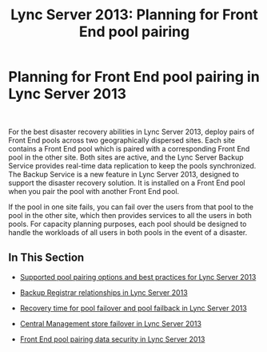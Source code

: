 ﻿---
title: 'Lync Server 2013: Planning for Front End pool pairing'
TOCTitle: Planning for Front End pool pairing
ms:assetid: cca5773d-57ff-45ce-a7b4-f82ae697c477
ms:mtpsurl: https://technet.microsoft.com/en-us/library/JJ205293(v=OCS.15)
ms:contentKeyID: 48185508
ms.date: 07/23/2014
mtps_version: v=OCS.15
---

# Planning for Front End pool pairing in Lync Server 2013

 


For the best disaster recovery abilities in Lync Server 2013, deploy pairs of Front End pools across two geographically dispersed sites. Each site contains a Front End pool which is paired with a corresponding Front End pool in the other site. Both sites are active, and the Lync Server Backup Service provides real-time data replication to keep the pools synchronized. The Backup Service is a new feature in Lync Server 2013, designed to support the disaster recovery solution. It is installed on a Front End pool when you pair the pool with another Front End pool.

If the pool in one site fails, you can fail over the users from that pool to the pool in the other site, which then provides services to all the users in both pools. For capacity planning purposes, each pool should be designed to handle the workloads of all users in both pools in the event of a disaster.

## In This Section

  - [Supported pool pairing options and best practices for Lync Server 2013](lync-server-2013-supported-pool-pairing-options-and-best-practices.md)

  - [Backup Registrar relationships in Lync Server 2013](lync-server-2013-backup-registrar-relationships.md)

  - [Recovery time for pool failover and pool failback in Lync Server 2013](lync-server-2013-recovery-time-for-pool-failover-and-pool-failback.md)

  - [Central Management store failover in Lync Server 2013](lync-server-2013-central-management-store-failover.md)

  - [Front End pool pairing data security in Lync Server 2013](lync-server-2013-front-end-pool-pairing-data-security.md)

